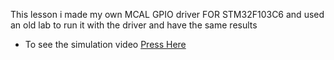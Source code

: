 This lesson i made my own MCAL GPIO driver FOR STM32F103C6 and used an old lab to run it with the driver and have the same results

- To see the simulation video [Press Here](https://drive.google.com/file/d/1wlvf5GWVKsLZgBI59Sp0EDxy52dah6qn/view?usp=sharing)